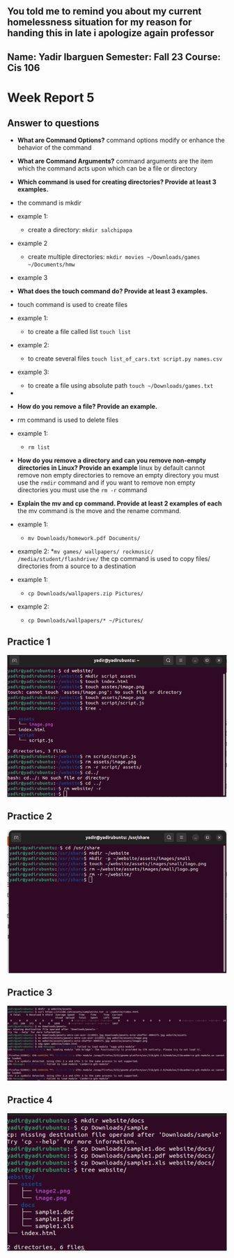 You told me to remind you about my current homelessness situation for my reason for handing this in late i apologize again professor
---
Name: Yadir Ibarguen
Semester: Fall 23
Course: Cis 106
---

# Week Report 5

## Answer to questions


* **What are Command Options?**
command options modify or enhance the behavior of the command

* **What are Command Arguments?**
command arguments are the item which the command acts upon which can be a file or directory
* **Which command is used for creating directories? Provide at least 3 examples.**
* the command is mkdir
* example 1:
  * create a directory: `mkdir salchipapa` 
* example 2
  * create multiple directories: `mkdir movies ~/Downloads/games ~/Documents/hmw`
* example 3 
* **What does the touch command do? Provide at least 3 examples.**
* touch command is used to create files
* example 1:
  * to create a file called list `touch list`
* example 2:
  * to create several files `touch list_of_cars.txt script.py names.csv`
* example 3:
  * to create a file using absolute path `touch ~/Downloads/games.txt`

* 
* **How do you remove a file? Provide an example.**
* rm command is used to delete files 
* example 1:
  * `rm list`
 
* **How do you remove a directory and can you remove non-empty directories in Linux? Provide an example**
linux by default cannot remove non empty directories to remove an empty directory you must use the `rmdir` command and if you want to remove non empty directories you must use the `rm -r` command
* **Explain the mv and cp command. Provide at least 2 examples of each**
the mv command is the move and the rename command.
* example 1:
  * `mv Downloads/homework.pdf Documents/`
* example 2:
  *`mv games/ wallpapers/ rockmusic/ /media/student/flashdrive/`
 the cp command is used to copy files/ directories from a source to a destination
* example 1:
  * `cp Downloads/wallpapers.zip Pictures/` 
* example 2:
  * `cp Downloads/wallpapers/* ~/Pictures/ ` 

## Practice 1
![practice1](wr5-p1.png)<br>
## Practice 2
![practice2](wr5-p2.png)<br>
## Practice 3
![practice3](wr5-p3.png)<br>
## Practice 4
![practice4](wr5-p4.png)<br>